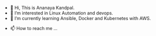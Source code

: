 - 👋 Hi, This is Ananaya Kandpal.
- 👀 I’m interested in Linux Automation and devops.
- 🌱 I’m currently learning Ansible, Docker and Kubernetes with AWS.
<!---
- 💞️ I’m looking to collaborate on ...
--->
- 📫 How to reach me ...

<!---
kandpalan/kandpalan is a ✨ special ✨ repository because its `README.md` (this file) appears on your GitHub profile.
You can click the Preview link to take a look at your changes.
--->
